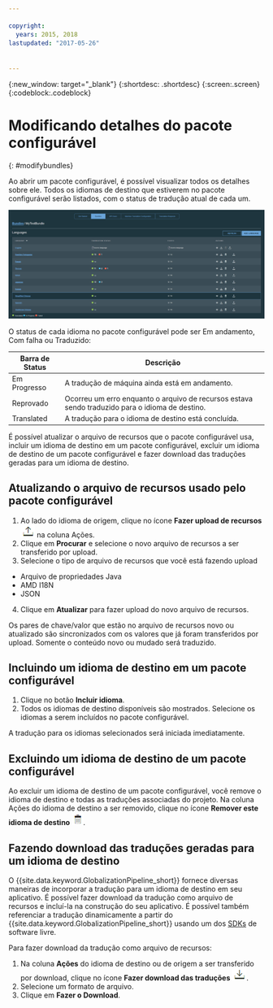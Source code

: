 ```yaml
---

copyright:
  years: 2015, 2018
lastupdated: "2017-05-26"


---
```


{:new_window: target="_blank"}
{:shortdesc: .shortdesc}
{:screen:.screen}
{:codeblock:.codeblock}

# Modificando detalhes do pacote configurável
{: #modifybundles}

Ao abrir um pacote configurável, é possível visualizar todos os detalhes sobre ele. Todos os idiomas de destino que estiverem no pacote configurável serão listados, com o status de tradução atual de cada um.

![A página de detalhes do pacote configurável mostra informações sobre um pacote configurável e suas traduções.](images/bundleDetails.png)

O status de cada idioma no pacote configurável pode ser Em andamento, Com falha ou Traduzido:

| Barra de Status | Descrição |
|--------|-------------|
| Em Progresso | A tradução de máquina ainda está em andamento. |
| Reprovado | Ocorreu um erro enquanto o arquivo de recursos estava sendo traduzido para o idioma de destino. |
| Translated | A tradução para o idioma de destino está concluída. |

É possível atualizar o arquivo de recursos que o pacote configurável usa, incluir
um idioma de destino em um pacote configurável, excluir um idioma de destino de um pacote
configurável e fazer download das traduções geradas para um idioma de destino.

## Atualizando o arquivo de recursos usado pelo pacote configurável

1. Ao lado do idioma de origem, clique no ícone **Fazer upload de recursos** ![Selecione este ícone para fazer upload de um novo arquivo de recursos](images/uploadIcon.png) na coluna Ações.
2. Clique em **Procurar** e selecione o novo arquivo de recursos a ser transferido por upload.
3. Selecione o tipo de arquivo de recursos que você está fazendo upload
 * Arquivo de propriedades Java
 * AMD I18N
 * JSON
4. Clique em **Atualizar** para fazer upload do novo arquivo de recursos.

Os pares de chave/valor que estão no arquivo de recursos novo ou atualizado são
sincronizados com os valores que já foram transferidos por upload. Somente o conteúdo
novo ou mudado será traduzido.

## Incluindo um idioma de destino em um pacote configurável

1. Clique no botão **Incluir idioma**.
2. Todos os idiomas de destino disponíveis são mostrados. Selecione os idiomas a serem incluídos no pacote configurável.

A tradução para os idiomas selecionados será iniciada imediatamente.

## Excluindo um idioma de destino de um pacote configurável

Ao excluir um idioma de destino de um pacote configurável, você remove o idioma de
destino e todas as traduções associadas do projeto. Na coluna Ações do idioma de destino a ser removido, clique no ícone **Remover este idioma de destino** ![Selecione o ícone de lixeira Remover este idioma de destino](images/trashIcon.png).

## Fazendo download das traduções geradas para um idioma de destino

O {{site.data.keyword.GlobalizationPipeline_short}} fornece diversas
maneiras de incorporar a tradução para um idioma de destino em seu aplicativo. É possível
fazer download da tradução como arquivo de recursos e incluí-la na construção do seu
aplicativo. É possível também referenciar a tradução dinamicamente a partir do
{{site.data.keyword.GlobalizationPipeline_short}} usando um dos
[SDKs](https://github.com/IBM-Bluemix/gp-common) de software livre. 

<!-- For information on {{site.data.keyword.GlobalizationPipeline_full}} SDKs, see <link>. -->

Para fazer download da tradução como arquivo de recursos: 

1. Na coluna **Ações** do idioma de destino ou de origem a ser transferido por download, clique no ícone **Fazer download das traduções** ![Selecione o ícone de download para fazer download das chaves ou traduções de origem para um idioma de destino](images/downloadIcon.png).
2. Selecione um formato de arquivo.
3. Clique em **Fazer o Download**.
